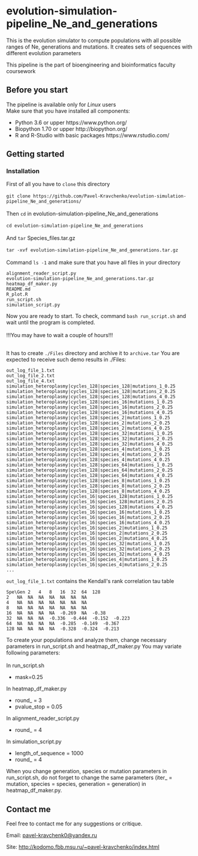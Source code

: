 # evolution-simulation-pipeline_Ne_and_generations
This is the evolution simulator to compute populations with all possible ranges of Ne, generations and mutations. It creates sets of sequences with different evolution parameters

This pipeline is the part of bioengineering and bioinformatics faculty coursework

## Before you start

The pipeline is available only for <i>Linux</i> users </br>
Make sure that you have installed all components:
<ul>
<li>Python 3.6 or upper https://www.python.org/
<li>Biopython 1.70 or upper http://biopython.org/
<li>R and R-Studio with basic packages https://www.rstudio.com/
</ul>


## Getting started

### Installation

First of all you have to ```clone``` this directory</br></br>
```git clone https://github.com/Pavel-Kravchenko/evolution-simulation-pipeline_Ne_and_generations/```</br></br>
Then ```cd``` in evolution-simulation-pipeline_Ne_and_generations</br></br>
```cd evolution-simulation-pipeline_Ne_and_generations```</br></br>
And ```tar``` Species_files.tar.gz</br></br>
```tar -xvf evolution-simulation-pipeline_Ne_and_generations.tar.gz```</br></br>
Command ```ls -1``` and make sure that you have all files in your directory
```
alignment_reader_script.py
evolution-simulation-pipeline_Ne_and_generations.tar.gz
heatmap_df_maker.py
README.md
R_plot.R
run_script.sh
simulation_script.py
```
Now you are ready to start.
To check, command 
```bash run_script.sh``` and wait until the program is completed.
</br></br>
!!!You may have to wait a couple of hours!!!</br></br>

It has to create ``./Files`` directory and archive it to ``archive.tar``
You are expected to receive such demo results in ./Files:

```
out_log_file_1.txt
out_log_file_2.txt
out_log_file_4.txt
simulation_heteroplasmy|cycles_128|species_128|mutations_1_0.25
simulation_heteroplasmy|cycles_128|species_128|mutations_2_0.25
simulation_heteroplasmy|cycles_128|species_128|mutations_4_0.25
simulation_heteroplasmy|cycles_128|species_16|mutations_1_0.25
simulation_heteroplasmy|cycles_128|species_16|mutations_2_0.25
simulation_heteroplasmy|cycles_128|species_16|mutations_4_0.25
simulation_heteroplasmy|cycles_128|species_2|mutations_1_0.25
simulation_heteroplasmy|cycles_128|species_2|mutations_2_0.25
simulation_heteroplasmy|cycles_128|species_2|mutations_4_0.25
simulation_heteroplasmy|cycles_128|species_32|mutations_1_0.25
simulation_heteroplasmy|cycles_128|species_32|mutations_2_0.25
simulation_heteroplasmy|cycles_128|species_32|mutations_4_0.25
simulation_heteroplasmy|cycles_128|species_4|mutations_1_0.25
simulation_heteroplasmy|cycles_128|species_4|mutations_2_0.25
simulation_heteroplasmy|cycles_128|species_4|mutations_4_0.25
simulation_heteroplasmy|cycles_128|species_64|mutations_1_0.25
simulation_heteroplasmy|cycles_128|species_64|mutations_2_0.25
simulation_heteroplasmy|cycles_128|species_64|mutations_4_0.25
simulation_heteroplasmy|cycles_128|species_8|mutations_1_0.25
simulation_heteroplasmy|cycles_128|species_8|mutations_2_0.25
simulation_heteroplasmy|cycles_128|species_8|mutations_4_0.25
simulation_heteroplasmy|cycles_16|species_128|mutations_1_0.25
simulation_heteroplasmy|cycles_16|species_128|mutations_2_0.25
simulation_heteroplasmy|cycles_16|species_128|mutations_4_0.25
simulation_heteroplasmy|cycles_16|species_16|mutations_1_0.25
simulation_heteroplasmy|cycles_16|species_16|mutations_2_0.25
simulation_heteroplasmy|cycles_16|species_16|mutations_4_0.25
simulation_heteroplasmy|cycles_16|species_2|mutations_1_0.25
simulation_heteroplasmy|cycles_16|species_2|mutations_2_0.25
simulation_heteroplasmy|cycles_16|species_2|mutations_4_0.25
simulation_heteroplasmy|cycles_16|species_32|mutations_1_0.25
simulation_heteroplasmy|cycles_16|species_32|mutations_2_0.25
simulation_heteroplasmy|cycles_16|species_32|mutations_4_0.25
simulation_heteroplasmy|cycles_16|species_4|mutations_1_0.25
simulation_heteroplasmy|cycles_16|species_4|mutations_2_0.25
...
```

``out_log_file_1.txt`` contains the Kendall's rank correlation tau table

```
Spe\Gen	2	4	8	16	32	64	128	
2	NA	NA	NA	NA	NA	NA	NA	
4	NA	NA	NA	NA	NA	NA	NA	
8	NA	NA	NA	NA	NA	NA	NA	
16	NA	NA	NA	NA	-0.269	NA	-0.38	
32	NA	NA	NA	-0.336	-0.444	-0.152	-0.223	
64	NA	NA	NA	NA	-0.285	-0.149	-0.367	
128	NA	NA	NA	NA	-0.328	-0.324	-0.213		
```
To create your populations and analyze them, change necessary parameters in run_script.sh and heatmap_df_maker.py
You may variate following parameters:</br></br>
In run_script.sh
<ul>
<li>mask=0.25
</ul>
In heatmap_df_maker.py
<ul>
<li>round_ = 3
<li>pvalue_stop = 0.05
</ul>
In alignment_reader_script.py
<ul>
<li>round_ = 4
</ul>
In simulation_script.py
<ul>
<li>length_of_sequence = 1000
<li>round_ = 4
</ul>

When you change generation, species or mutation parameters in run_script.sh, do not forget to change the same parameters (iter_ = mutation, species = species, generation = generation) in heatmap_df_maker.py.

## Contact me

Feel free to contact me for any suggestions or critique.

Email: pavel-kravchenk0@yandex.ru 

Site: http://kodomo.fbb.msu.ru/~pavel-kravchenko/index.html 

